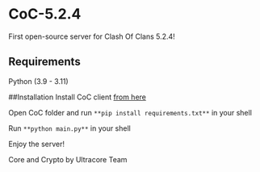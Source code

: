 # CoC-5.2.4
First open-source server for Clash Of Clans 5.2.4!

## Requirements
Python (3.9 - 3.11)

##Installation
Install CoC client [from here](https://drive.google.com/file/d/1--5Ra7EZX3mpBDN1YMF_opoAHhVK8SnF/view?usp=sharing)

Open CoC folder and run `**pip install requirements.txt**` in your shell

Run `**python main.py**` in your shell

Enjoy the server!


Core and Crypto by Ultracore Team
